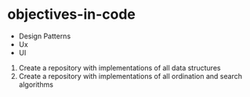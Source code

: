 # objectives-in-code

- Design Patterns
- Ux
- UI
1. Create a repository with implementations of all data structures
2. Create a repository with implementations of all ordination and search algorithms
